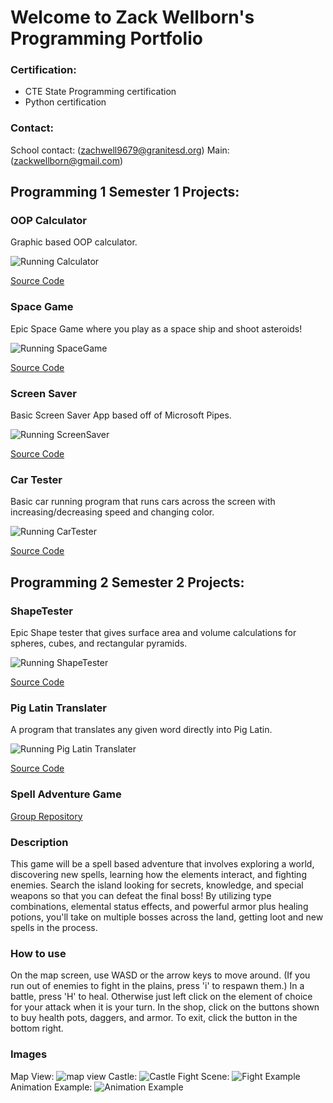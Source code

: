 # Welcome to Zack Wellborn's Programming Portfolio
### Certification: 
- CTE State Programming certification
- Python certification
### Contact: 
School contact: (zachwell9679@granitesd.org)
Main: (zackwellborn@gmail.com)

## Programming 1 Semester 1 Projects:

### OOP Calculator
Graphic based OOP calculator. 

![Running Calculator](Images/Calculator.png)

[Source Code](https://github.com/ZackWellborn/A2ProgrammingPortfolio/tree/main/src/Calculator)

### Space Game

Epic Space Game where you play as a space ship and shoot asteroids!

![Running SpaceGame](Images/SpaceGameScreenshot.png)

[Source Code](https://github.com/ZackWellborn/A2ProgrammingPortfolio/tree/main/src/SpaceGame)

### Screen Saver

Basic Screen Saver App based off of Microsoft Pipes. 

![Running ScreenSaver](Images/ScreenSaver.png)

[Source Code](https://github.com/ZackWellborn/A2ProgrammingPortfolio/tree/main/src/ScreenSaver)

### Car Tester

Basic car running program that runs cars across the screen with increasing/decreasing speed and changing color. 

![Running CarTester](Images/cartester.png)

[Source Code](https://github.com/ZackWellborn/A2ProgrammingPortfolio/tree/main/src/CarTester)

## Programming 2 Semester 2 Projects:

### ShapeTester

Epic Shape tester that gives surface area and volume calculations for spheres, cubes, and rectangular pyramids. 

![Running ShapeTester](Images/ShapeTester.png)

[Source Code](https://github.com/ZackWellborn/A2ProgrammingPortfolio/tree/main/src/ShapeTester)

### Pig Latin Translater
A program that translates any given word directly into Pig Latin. 

![Running Pig Latin Translater](Images/PigLatinScreenshot.png)

[Source Code](https://github.com/ZackWellborn/A2ProgrammingPortfolio/tree/main/src/PigLatinConverter)

### Spell Adventure Game

[Group Repository](https://github.com/MisterNo0ne/PythonGroupTwoA2Prog) 

### Description
This game will be a spell based adventure that involves exploring a world, discovering new spells, learning how the elements interact, and fighting enemies. Search the island looking for secrets, knowledge, and special weapons so that you can defeat the final boss! By utilizing type combinations, elemental status effects, and powerful armor plus healing potions, you'll take on multiple bosses across the land, getting loot and new spells in the process. 

### How to use
On the map screen, use WASD or the arrow keys to move around. (If you run out of enemies to fight in the plains, press 'i' to respawn them.)
In a battle, press 'H' to heal. Otherwise just left click on the element of choice for your attack when it is your turn.
In the shop, click on the buttons shown to buy health pots, daggers, and armor. To exit, click the button in the bottom right.
### Images

Map View:
![map view](https://github.com/ZackWellborn/A2ProgrammingPortfolio/blob/main/Images/SpellGameMapView.png)
Castle: 
![Castle](https://github.com/MisterNo0ne/PythonGroupTwoA2Prog/assets/111779779/f1f419e4-30fa-4ce3-bd23-15614cc7b793)
Fight Scene:
![Fight Example](https://github.com/MisterNo0ne/PythonGroupTwoA2Prog/blob/main/images/Fight%20Example.png?raw=true)
Animation Example: 
![Animation Example](https://github.com/MisterNo0ne/PythonGroupTwoA2Prog/blob/main/images/Animation%20Example.png?raw=true)



